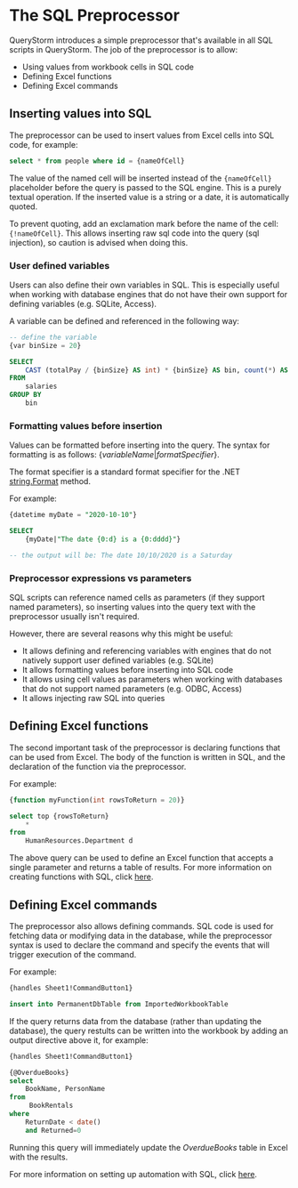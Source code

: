 # The SQL Preprocessor

QueryStorm introduces a simple preprocessor that's available in all SQL scripts in QueryStorm. The job of the preprocessor is to allow:

- Using values from workbook cells in SQL code
- Defining Excel functions
- Defining Excel commands

## Inserting values into SQL

The preprocessor can be used to insert values from Excel cells into SQL code, for example:

```sql
select * from people where id = {nameOfCell}
```

The value of the named cell will be inserted instead of the `{nameOfCell}` placeholder before the query is passed to the SQL engine. This is a purely textual operation. If the inserted value is a string or a date, it is automatically quoted.

To prevent quoting, add an exclamation mark before the name of the cell: `{!nameOfCell}`. This allows inserting raw sql code into the query (sql injection), so caution is advised when doing this.

### User defined variables

Users can also define their own variables in SQL. This is especially useful when working with database engines that do not have their own support for defining variables (e.g. SQLite, Access).

A variable can be defined and referenced in the following way:

```sql
-- define the variable
{var binSize = 20}

SELECT
	CAST (totalPay / {binSize} AS int) * {binSize} AS bin, count(*) AS count
FROM
	salaries
GROUP BY
	bin
```

### Formatting values before insertion

Values can be formatted before inserting into the query. The syntax for formatting is as follows: {*variableName*|*formatSpecifier*}.

The format specifier is a standard format specifier for the .NET [string.Format](https://docs.microsoft.com/en-us/dotnet/api/system.string.format) method.

For example:

```sql
{datetime myDate = "2020-10-10"}

SELECT
	{myDate|"The date {0:d} is a {0:dddd}"}

-- the output will be: The date 10/10/2020 is a Saturday
```

### Preprocessor expressions vs parameters

SQL scripts can reference named cells as parameters (if they support named parameters), so inserting values into the query text with the preprocessor usually isn't required.

However, there are several reasons why this might be useful:

- It allows defining and referencing variables with engines that do not natively support user defined variables (e.g. SQLite)
- It allows formatting values before inserting into SQL code
- It allows using cell values as parameters when working with databases that do not support named parameters (e.g. ODBC, Access)
- It allows injecting raw SQL into queries

## Defining Excel functions

The second important task of the preprocessor is declaring functions that can be used from Excel. The body of the function is written in SQL, and the declaration of the function via the preprocessor.

For example:

```sql
{function myFunction(int rowsToReturn = 20)}

select top {rowsToReturn}
	*
from
	HumanResources.Department d
```

The above query can be used to define an Excel function that accepts a single parameter and returns a table of results. For more information on creating functions with SQL, click [here](../../Functions/Functions_via_SQL).

## Defining Excel commands

The preprocessor also allows defining commands. SQL code is used for fetching data or modifying data in the database, while the preprocessor syntax is used to declare the command and specify the events that will trigger execution of the command.

For example:

```sql
{handles Sheet1!CommandButton1}

insert into PermanentDbTable from ImportedWorkbookTable
```

If the query returns data from the database (rather than updating the database), the query restults can be written into the workbook by adding an output directive above it, for example:

```sql
{handles Sheet1!CommandButton1}

{@OverdueBooks}
select
    BookName, PersonName
from
     BookRentals
where
    ReturnDate < date()
    and Returned=0
```

Running this query will immediately update the *OverdueBooks* table in Excel with the results.

For more information on setting up automation with SQL, click [here](../../Automation/Automation_via_SQL).
